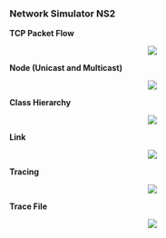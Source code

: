 ### Network Simulator NS2

**TCP Packet Flow**

<p align="center">
<img src="http://nile.wpi.edu/NS/Figure/fig11.gif">
</p>

**Node (Unicast and Multicast)**

<p align="center">
<img src="http://nile.wpi.edu/NS/Figure/fig7.gif">
</p>

**Class Hierarchy**

<p align="center">
<img src="http://nile.wpi.edu/NS/Figure/fig6.gif">
</p>

**Link**

<p align="center">
<img src="http://nile.wpi.edu/NS/Figure/fig8.gif">
</p>

**Tracing**

<p align="center">
<img src="http://nile.wpi.edu/NS/Figure/fig9.gif">
</p>

**Trace File**

<p align="center">
<img src="http://nile.wpi.edu/NS/Figure/fig13.gif">
</p>
